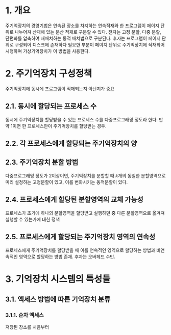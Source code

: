 # 1. 개요
주기억장치의 경영기법은 연속된 장소를 차지하는 연속적재와 한 프로그램이 페이지 단위로 나누어져 산재해 있는 분산 적재로 구분할 수 있다. 전자는 고정 분할, 다중 분할, 단편화를 압축하여 재배치하는 동적 배치법으로 구분된다. 후자는 프로그램이 페이지 단위로 구성되어 디스크에 존재하다 필요한 부분이 페이지 단위로 주기억장치에 적재되어 시행하며 가상기억장치가 이 방법을 사용한다. 

# 2. 주기억장치 구성정책
주기억장치에 동시에 프로그램이 적재되는지 아닌지가 중요

## 2.1. 동시에 할당되는 프로세스 수
동시에 주기억장치를 할당받을 수 있는 프로세스 수를 다중프로그래밍 정도라 한다. 만약 1이면 한 프로세스만이 주기억장치를 할당받는 경우.

## 2.2. 각 프로세스에게 할당되는 주기억장치의 양

## 2.3. 주기억장치 분할 방법
다중프로그래밍 정도가 2이상이면, 주기억장치를 분할할 때 $k$개의 동일한 분할영역으로 미리 설정하는 고정분할이 있고, 이를 변화시키는 동적분할이 있다. 

## 2.4. 프로세스에게 할당된 분할영역의 교체 가능성
프로세스가 초기에 하나의 분할영역을 할당받고 실행하던 중 다른 분할영역으로 옮겨져 실행할 수 있는가에 대한 정책

## 2.5. 프로세스에게 할당되는 주기억장치 영역의 연속성
프로세스에게 주기억장치를 할당받을 때 이를 연속적인 영역으로 할당하는 방법과 비연속적인 영역으로 할당하는 방법 존재. 후자는 오버헤드 수반.

# 3. 기억장치 시스템의 특성들

## 3.1. 엑세스 방법에 따른 기억장치 분류

### 3.1.1. 순차 엑세스
저장된 장소를 처음부터